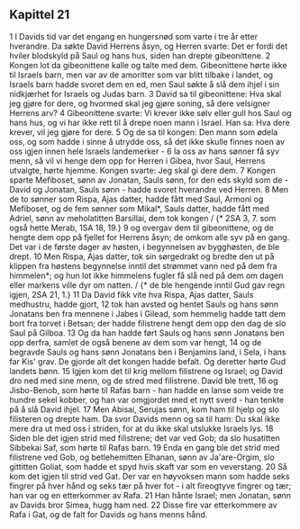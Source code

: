## Kapittel 21

1 I Davids tid var det engang en hungersnød som varte i tre år etter hverandre. Da søkte David Herrens åsyn, og Herren svarte: Det er fordi det hviler blodskyld på Saul og hans hus, siden han drepte gibeonittene.
2 Kongen lot da gibeonittene kalle og talte med dem. Gibeonittene hørte ikke til Israels barn, men var av de amoritter som var blitt tilbake i landet, og Israels barn hadde svoret dem en ed, men Saul søkte å slå dem ihjel i sin nidkjærhet for Israels og Judas barn.
3 David sa til gibeonittene: Hva skal jeg gjøre for dere, og hvormed skal jeg gjøre soning, så dere velsigner Herrens arv?
4 Gibeonittene svarte: Vi krever ikke sølv eller gull hos Saul og hans hus, og vi har ikke rett til å drepe noen mann i Israel. Han sa: Hva dere krever, vil jeg gjøre for dere.
5 Og de sa til kongen: Den mann som ødela oss, og som hadde i sinne å utrydde oss, så det ikke skulle finnes noen av oss igjen innen hele Israels landemerker -
6 la oss av hans sønner få syv menn, så vil vi henge dem opp for Herren i Gibea, hvor Saul, Herrens utvalgte, hørte hjemme. Kongen svarte: Jeg skal gi dere dem.
7 Kongen sparte Mefiboset, sønn av Jonatan, Sauls sønn, for den eds skyld som de - David og Jonatan, Sauls sønn - hadde svoret hverandre ved Herren.
8 Men de to sønner som Rispa, Ajas datter, hadde fått med Saul, Armoni og Mefiboset, og de fem sønner som Mikal*, Sauls datter, hadde fått med Adriel, sønn av meholatitten Barsillai, dem tok kongen / {* 2SA 3, 7. som også hette Merab, 1SA 18, 19.}
9 og overgav dem til gibeonittene, og de hengte dem opp på fjellet for Herrens åsyn; de omkom alle syv på en gang. Det var i de første dager av høsten, i begynnelsen av bygghøsten, de ble drept.
10 Men Rispa, Ajas datter, tok sin sørgedrakt og bredte den ut på klippen fra høstens begynnelse inntil det strømmet vann ned på dem fra himmelen*; og hun lot ikke himmelens fugler få slå ned på dem om dagen eller markens ville dyr om natten. / {* de ble hengende inntil Gud gav regn igjen, 2SA 21, 1.}
11 Da David fikk vite hva Rispa, Ajas datter, Sauls medhustru, hadde gjort,
12 tok han avsted og hentet Sauls og hans sønn Jonatans ben fra mennene i Jabes i Gilead, som hemmelig hadde tatt dem bort fra torvet i Betsan; der hadde filistrene hengt dem opp den dag de slo Saul på Gilboa.
13 Og da han hadde ført Sauls og hans sønn Jonatans ben opp derfra, samlet de også benene av dem som var hengt,
14 og de begravde Sauls og hans sønn Jonatans ben i Benjamins land, i Sela, i hans far Kis' grav. De gjorde alt det kongen hadde befalt. Og deretter hørte Gud landets bønn.
15 Igjen kom det til krig mellom filistrene og Israel; og David dro ned med sine menn, og de stred med filistrene. David ble trett,
16 og Jisbo-Benob, som hørte til Rafas barn - han hadde en lanse som veide tre hundre sekel kobber, og han var omgjordet med et nytt sverd - han tenkte på å slå David ihjel.
17 Men Abisai, Serujas sønn, kom ham til hjelp og slo filisteren og drepte ham. Da svor Davids menn og sa til ham: Du skal ikke mere dra ut med oss i striden, for at du ikke skal utslukke Israels lys.
18 Siden ble det igjen strid med filistrene; det var ved Gob; da slo husatitten Sibbekai Saf, som hørte til Rafas barn.
19 Enda en gang ble det strid med filistrene ved Gob, og betlehemitten Elhanan, sønn av Ja'are-Orgim, slo gittitten Goliat, som hadde et spyd hvis skaft var som en veverstang.
20 Så kom det igjen til strid ved Gat. Der var en høyvoksen mann som hadde seks fingrer på hver hånd og seks tær på hver fot - i alt fireogtyve fingrer og tær; han var og en etterkommer av Rafa.
21 Han hånte Israel; men Jonatan, sønn av Davids bror Simea, hugg ham ned.
22 Disse fire var etterkommere av Rafa i Gat, og de falt for Davids og hans menns hånd.
